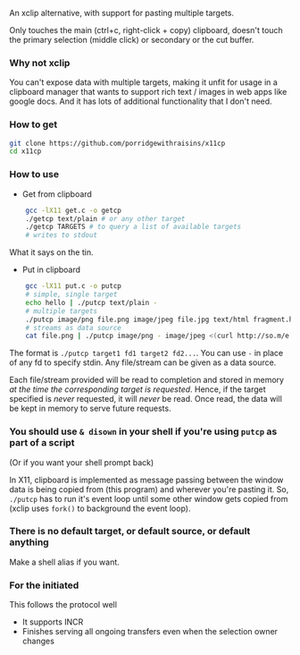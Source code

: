 An xclip alternative, with support for pasting multiple targets.

Only touches the main (ctrl+c, right-click + copy) clipboard, doesn't touch the primary selection (middle click) or secondary or the cut buffer.

### Why not xclip

You can't expose data with multiple targets, making it unfit for usage in a clipboard manager that wants to support rich text / images in web apps like google docs. And it has lots of additional functionality that I don't need.

### How to get
```bash
git clone https://github.com/porridgewithraisins/x11cp
cd x11cp
```

### How to use

- Get from clipboard

```bash
    gcc -lX11 get.c -o getcp
    ./getcp text/plain # or any other target
    ./getcp TARGETS # to query a list of available targets
    # writes to stdout
```

What it says on the tin.

- Put in clipboard

```bash
    gcc -lX11 put.c -o putcp
    # simple, single target
    echo hello | ./putcp text/plain -
    # multiple targets
    ./putcp image/png file.png image/jpeg file.jpg text/html fragment.html
    # streams as data source
    cat file.png | ./putcp image/png - image/jpeg <(curl http://so.m/e.jpg) - text/html <(cat file.html | awk ... | grep ... | cut ...)
```

The format is
`./putcp target1 fd1 target2 fd2...`. You can use `-` in place of any fd to specify stdin. Any file/stream can be given as a data source.

Each file/stream provided will be read to completion and stored in memory _at the time the corresponding target is requested_. Hence, if the target specified is _never_ requested, it will _never_ be read. Once read, the data will be kept in memory to serve future requests.

### You should use `& disown` in your shell if you're using `putcp` as part of a script
(Or if you want your shell prompt back)

In X11, clipboard is implemented as message passing between the window data is being copied from (this program) and wherever you're pasting it. So, `./putcp` has to run it's event loop until some other window gets copied from (xclip uses `fork()` to background the event loop).

### There is no default target, or default source, or default anything

Make a shell alias if you want.

### For the initiated

This follows the protocol well
 - It supports INCR
 - Finishes serving all ongoing transfers even when the selection owner changes
